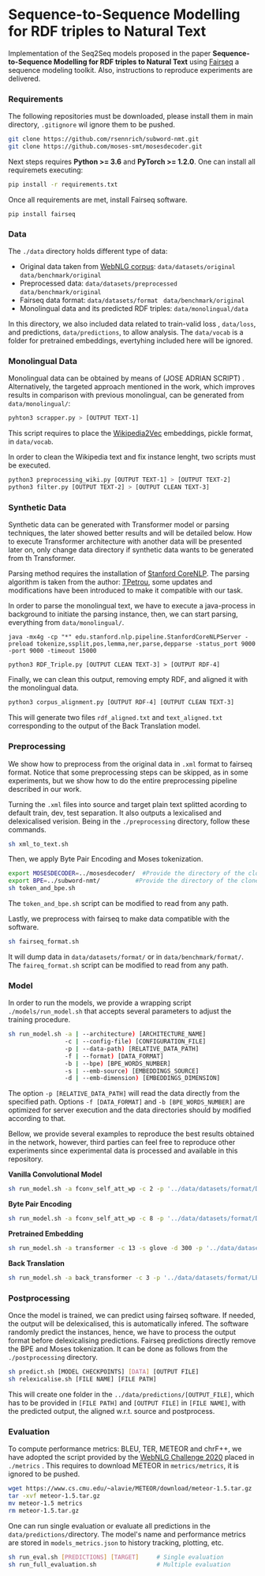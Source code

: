 # Sequence-to-Sequence Modelling for RDF triples to Natural Text

Implementation of the Seq2Seq models proposed in the paper **Sequence-to-Sequence Modelling for RDF triples to Natural Text**  using [Fairseq](https://fairseq.readthedocs.io/en/latest/) a sequence modeling toolkit. Also, instructions to reproduce experiments are delivered.



### Requirements

The following repositories must be downloaded, please install them in main directory, `.gitignore` wil ignore them to be pushed.

```bash
git clone https://github.com/rsennrich/subword-nmt.git 
git clone https://github.com/moses-smt/mosesdecoder.git
```

Next steps requires **Python >= 3.6** and  **PyTorch >= 1.2.0**. One can install all requiremets executing:

```bash
pip install -r requirements.txt
```

Once all requirements are met, install Fairseq software.

```bas
pip install fairseq
```



### Data

The `./data` directory holds different type of data:

+ Original data taken from [WebNLG corpus](https://gitlab.com/shimorina/webnlg-dataset): `data/datasets/original` `data/benchmark/original`
+ Preprocessed data: `data/datasets/preprocessed` `data/benchmark/original`
+ Fairseq data format: `data/datasets/format ` `data/benchmark/original`
+ Monolingual data and its predicted RDF triples: `data/monolingual/data` 

In this directory, we also included data related to train-valid loss , `data/loss`, and predictions, `data/predictions`, to allow analysis. The `data/vocab` is a folder for pretrained embeddings, evertyhing included here will be ignored.



### Monolingual Data

Monolingual data can be obtained by means of (JOSE ADRIAN SCRIPT) . Alternatively, the targeted approach mentioned in the work, which improves results in comparison with previous monolingual, can be generated from `data/monolingual/`:

```bash
pyhton3 scrapper.py > [OUTPUT TEXT-1]
```

This script requires to place the [Wikipedia2Vec](https://wikipedia2vec.github.io/wikipedia2vec/) embeddings, pickle format, in `data/vocab`.

In order to clean the Wikipedia text and fix instance lenght, two scripts must be executed.

```bash
python3 preprocessing_wiki.py [OUTPUT TEXT-1] > [OUTPUT TEXT-2]
python3 filter.py [OUTPUT TEXT-2] > [OUTPUT CLEAN TEXT-3]
```



### Synthetic Data

Synthetic data can be generated with Transformer model or parsing techniques, the later showed better results and will be detailed below. How to execute Transformer architecture with another data will be presented later on, only change data directory if synthetic data wants to be generated from th Transformer.

Parsing method requires the installation of [Stanford CoreNLP](https://stanfordnlp.github.io/CoreNLP/download.html). The parsing algorithm is taken from the author: [TPetrou](https://github.com/calosh/RDF-Triple-API), some updates and modifications have been introduced to make it compatible with our task. 

In order to parse the monolingual text, we have to execute a java-process in background to initiate the parsing instance, then, we can start parsing, everything from `data/monolingual/`.

```bas
java -mx4g -cp "*" edu.stanford.nlp.pipeline.StanfordCoreNLPServer -preload tokenize,ssplit,pos,lemma,ner,parse,depparse -status_port 9000 -port 9000 -timeout 15000
 
python3 RDF_Triple.py [OUTPUT CLEAN TEXT-3] > [OUTPUT RDF-4]
```

Finally, we can clean this output, removing empty RDF, and aligned it with the monolingual data.

```bash
python3 corpus_alignment.py [OUTPUT RDF-4] [OUTPUT CLEAN TEXT-3] 
```

This will generate two files `rdf_aligned.txt` and `text_aligned.txt` corresponding to the output of the Back Translation model.



### Preprocessing 

We show how to preprocess from the original data in `.xml` format to fairseq format. Notice that some preprocessing steps can be skipped, as in some experiments, but we show how to do the entire preprocessing pipeline described in our work.

Turning the `.xml` files into  source and target plain text splitted acording to default train, dev, test separation. It also outputs a lexicalised and delexicalised verision. Being in the `./preprocessing` directory, follow these commands.

```bash
sh xml_to_text.sh
```

Then, we apply Byte Pair Encoding and Moses tokenization.

```sh 
export MOSESDECODER=../mosesdecoder/  #Provide the directory of the cloned repository
export BPE=../subword-nmt/			#Provide the directory of the cloned repository
sh token_and_bpe.sh
```

The `token_and_bpe.sh` script can be modified to read from any path. 

Lastly, we preprocess with fairseq to make data compatible with the software.

```bash
sh fairseq_format.sh
```

It will dump data in `data/datasets/format/` or in `data/benchmark/format/`. The `faireq_format.sh` script can be modified to read from any path. 



### Model

In order to run the models, we provide a wrapping script `./models/run_model.sh` that accepts several parameters to adjust the training procedure. 

```bash
sh run_model.sh -a | --architecture) [ARCHITECTURE_NAME]
                -c | --config-file) [CONFIGURATION_FILE]
                -p | --data-path) [RELATIVE_DATA_PATH]
                -f | --format) [DATA_FORMAT]
                -b | --bpe) [BPE_WORDS_NUMBER]
                -s | --emb-source) [EMBEDDINGS_SOURCE]
                -d | --emb-dimension) [EMBEDDINGS_DIMENSION]
```

The option ```-p [RELATIVE_DATA_PATH]``` will read the data directly from the specified path. Options `-f [DATA_FORMAT]` and `-b [BPE_WORDS_NUMBER]` are optimized for server execution and the data directories should by modified according to that.


Bellow, we provide several examples to reproduce the best results obtained in the network, however, third parties can feel free to reproduce other experiments since experimental data is processed and available in this repository.


**Vanilla Convolutional Model** 

```bash
sh run_model.sh -a fconv_self_att_wp -c 2 -p '../data/datasets/format/DELEX_BPE_5_000/'
```

**Byte Pair Encoding**

```bash
sh run_model.sh -a fconv_self_att_wp -c 8 -p '../data/datasets/format/DELEX_BPE_5_000/'
```

**Pretrained Embedding**

```bash
sh run_model.sh -a transformer -c 13 -s glove -d 300 -p '../data/datasets/format/LEX_LOW_CAMEL'
```

**Back Translation**

```bash
sh run_model.sh -a back_transformer -c 3 -p '../data/datasets/format/LEX_LOW_CAMEL_SYNTHETIC_BPE'
```



### Postprocessing

Once the model is trained, we can predict using fairseq software. If needed, the output will be delexicalised, this is automatically infered. The software randomly predict the instances, hence, we have to process the output format before delexicalising predictions. Fairseq predictions directly remove the BPE and Moses tokenization. It can be done as follows from the `./postprocessing` directory.

```bash
sh predict.sh [MODEL CHECKPOINTS] [DATA] [OUTPUT FILE]
sh relexicalise.sh [FILE NAME] [FILE PATH]
```

This will create one folder in the `../data/predictions/[OUTPUT_FILE]`, which has to be provided in `[FILE PATH]` and `[OUTPUT FILE]` in `[FILE NAME]`,  with the predicted output, the aligned w.r.t. source and postprocess.



### Evaluation

To compute performance metrics: BLEU, TER, METEOR and chrF++, we have adopted the script provided by the [WebNLG Challenge 2020](https://github.com/WebNLG/GenerationEval) placed in  `./metrics` . This requires to download METEOR in `metrics/metrics`, it is ignored to be pushed.

```bash
wget https://www.cs.cmu.edu/~alavie/METEOR/download/meteor-1.5.tar.gz
tar -xvf meteor-1.5.tar.gz
mv meteor-1.5 metrics
rm meteor-1.5.tar.gz
```

One can run single evaluation or evaluate all predictions in the `data/predictions/`directory. The model's name and performance metrics are stored in  `models_metrics.json` to history tracking, plotting, etc.

```sh
sh run_eval.sh [PREDICTIONS] [TARGET]     # Single evaluation  
sh run_full_evaluation.sh                 # Multiple evaluation
```